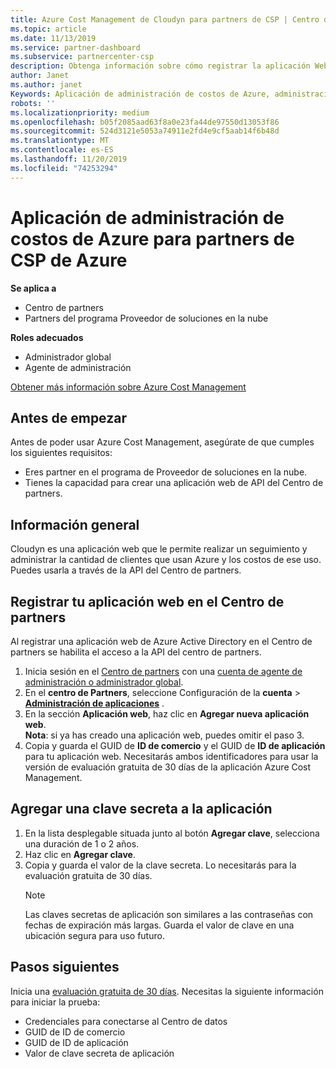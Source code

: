 ```yaml
---
title: Azure Cost Management de Cloudyn para partners de CSP | Centro de partners
ms.topic: article
ms.date: 11/13/2019
ms.service: partner-dashboard
ms.subservice: partnercenter-csp
description: Obtenga información sobre cómo registrar la aplicación Web de Cloudyn y usar una clave secreta para ella en el centro de partners para que pueda usar la aplicación para realizar un seguimiento del uso y los costos de Azure de los clientes.
author: Janet
ms.author: janet
Keywords: Aplicación de administración de costos de Azure, administración de costos, Web Apps
robots: ''
ms.localizationpriority: medium
ms.openlocfilehash: b05f2085aad63f8a0e23fa44de97550d13053f86
ms.sourcegitcommit: 524d3121e5053a74911e2fd4e9cf5aab14f6b48d
ms.translationtype: MT
ms.contentlocale: es-ES
ms.lasthandoff: 11/20/2019
ms.locfileid: "74253294"
---
```

# <a name="azure-cost-management-app-for-azure-csp-partners"></a>Aplicación de administración de costos de Azure para partners de CSP de Azure  

**Se aplica a**

- Centro de partners
- Partners del programa Proveedor de soluciones en la nube

**Roles adecuados**

- Administrador global
- Agente de administración

[Obtener más información sobre Azure Cost Management](https://go.microsoft.com/fwlink/p/?linkid=857893)

## <a name="before-you-begin"></a>Antes de empezar
Antes de poder usar Azure Cost Management, asegúrate de que cumples los siguientes requisitos:

- Eres partner en el programa de Proveedor de soluciones en la nube.
- Tienes la capacidad para crear una aplicación web de API del Centro de partners.

## <a name="overview"></a>Información general

Cloudyn es una aplicación web que le permite realizar un seguimiento y administrar la cantidad de clientes que usan Azure y los costos de ese uso. Puedes usarla a través de la API del Centro de partners.

## <a name="register-your-web-app-in-the-partner-center"></a>Registrar tu aplicación web en el Centro de partners
Al registrar una aplicación web de Azure Active Directory en el Centro de partners se habilita el acceso a la API del centro de partners. 
1.  Inicia sesión en el [Centro de partners](https://partnercenter.microsoft.com/pcv/dashboard/overview) con una [cuenta de agente de administración o administrador global](create-user-accounts-and-set-permissions.md).
2.  En el **centro de Partners**, seleccione Configuración de la **cuenta** &gt; **[Administración de aplicaciones](https://partnercenter.microsoft.com/pcv/apiintegration/appmanagement)** .
3.  En la sección **Aplicación web**, haz clic en **Agregar nueva aplicación web**.
<br> **Nota**: si ya has creado una aplicación web, puedes omitir el paso 3.
4.  Copia y guarda el GUID de **ID de comercio** y el GUID de **ID de aplicación** para tu aplicación web. Necesitarás ambos identificadores para usar la versión de evaluación gratuita de 30 días de la aplicación Azure Cost Management.

## <a name="add-a-secret-key-to-your-app"></a>Agregar una clave secreta a la aplicación
1. En la lista desplegable situada junto al botón **Agregar clave**, selecciona una duración de 1 o 2 años.
2. Haz clic en **Agregar clave**. 
3. Copia y guarda el valor de la clave secreta. Lo necesitarás para la evaluación gratuita de 30 días.<br>
   > [!NOTE]  
   > Las claves secretas de aplicación son similares a las contraseñas con fechas de expiración más largas. Guarda el valor de clave en una ubicación segura para uso futuro.

## <a name="next-steps"></a>Pasos siguientes
Inicia una [evaluación gratuita de 30 días](https://go.microsoft.com/fwlink/?linkid=857895).
Necesitas la siguiente información para iniciar la prueba:
- Credenciales para conectarse al Centro de datos
- GUID de ID de comercio
- GUID de ID de aplicación
- Valor de clave secreta de aplicación

